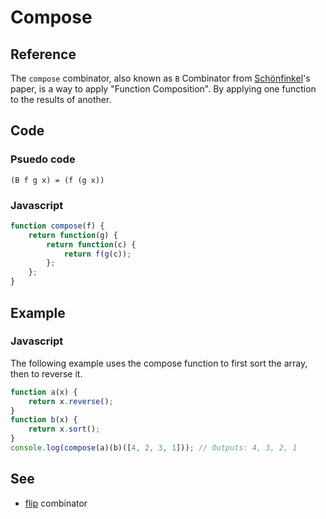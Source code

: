 # Compose

## Reference

The `compose` combinator, also known as `B` Combinator from [Schönfinkel](http://en.wikipedia.org/wiki/Moses_Sch%C3%B6nfinkel)'s paper, is a way to apply "Function Composition". By applying one function to the results of another.


## Code

### Psuedo code

```
(B f g x) = (f (g x))
```

### Javascript

```javascript
function compose(f) {
	return function(g) {
		return function(c) {
			return f(g(c));
		};
	};
}
```

## Example

### Javascript

The following example uses the compose function to first sort the array, then to reverse it.

```javascript
function a(x) {
	return x.reverse();
}
function b(x) {
	return x.sort();
}
console.log(compose(a)(b)([4, 2, 3, 1])); // Outputs: 4, 3, 2, 1
```

## See

- [flip](flip.md) combinator